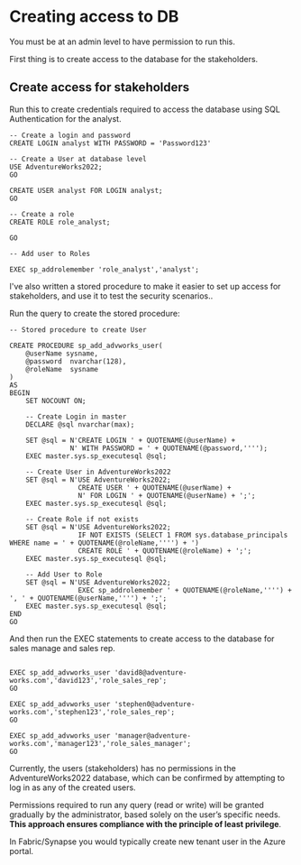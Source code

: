 # Creating access to DB

You must be at an admin level to have permission to run this.

First thing is to create access to the database for the stakeholders. 

## Create access for stakeholders

Run this to create credentials required to access the database using SQL Authentication for the analyst.

```
-- Create a login and password
CREATE LOGIN analyst WITH PASSWORD = 'Password123'

-- Create a User at database level
USE AdventureWorks2022;
GO

CREATE USER analyst FOR LOGIN analyst;
GO

-- Create a role
CREATE ROLE role_analyst;

GO

-- Add user to Roles

EXEC sp_addrolemember 'role_analyst','analyst';

```

I've also written a stored procedure to make it easier to set up access for stakeholders, and use it to test the security scenarios..

Run the query to create the stored procedure:

```
-- Stored procedure to create User

CREATE PROCEDURE sp_add_advworks_user(
    @userName sysname,
    @password  nvarchar(128),
    @roleName  sysname
)
AS
BEGIN
    SET NOCOUNT ON;

    -- Create Login in master
    DECLARE @sql nvarchar(max);

    SET @sql = N'CREATE LOGIN ' + QUOTENAME(@userName) +
               N' WITH PASSWORD = ' + QUOTENAME(@password,'''');
    EXEC master.sys.sp_executesql @sql;

    -- Create User in AdventureWorks2022
    SET @sql = N'USE AdventureWorks2022;
                 CREATE USER ' + QUOTENAME(@userName) +
                 N' FOR LOGIN ' + QUOTENAME(@userName) + ';';
    EXEC master.sys.sp_executesql @sql;

    -- Create Role if not exists
    SET @sql = N'USE AdventureWorks2022;
                 IF NOT EXISTS (SELECT 1 FROM sys.database_principals WHERE name = ' + QUOTENAME(@roleName,'''') + ')
                 CREATE ROLE ' + QUOTENAME(@roleName) + ';';
    EXEC master.sys.sp_executesql @sql;

    -- Add User to Role
    SET @sql = N'USE AdventureWorks2022;
                 EXEC sp_addrolemember ' + QUOTENAME(@roleName,'''') + ', ' + QUOTENAME(@userName,'''') + ';';
    EXEC master.sys.sp_executesql @sql;
END
GO

```

And then run the  EXEC statements to create access to the database for sales manage and sales rep.

```

EXEC sp_add_advworks_user 'david8@adventure-works.com','david123','role_sales_rep';
GO

EXEC sp_add_advworks_user 'stephen0@adventure-works.com','stephen123','role_sales_rep';
GO

EXEC sp_add_advworks_user 'manager@adventure-works.com','manager123','role_sales_manager';
GO

```

Currently, the users (stakeholders) has no permissions in the AdventureWorks2022 database, which can be confirmed by attempting to log in as any of the created users.

Permissions required to run any query (read or write) will be granted gradually by the administrator, based solely on the user’s specific needs. **This approach ensures compliance with the principle of least privilege**.

In Fabric/Synapse you would typically create new tenant user in the Azure portal.
